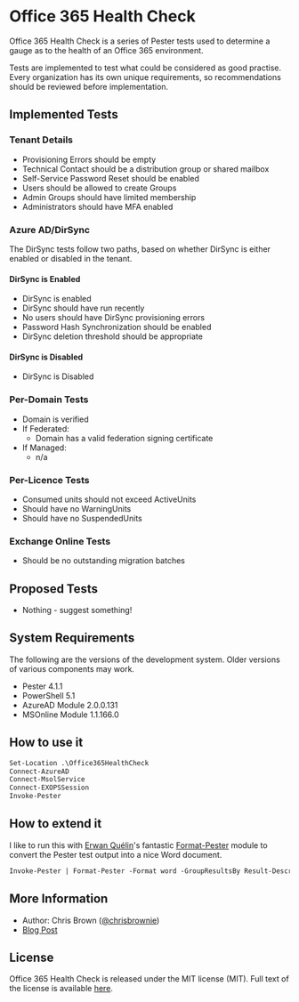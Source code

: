 # Office 365 Health Check

Office 365 Health Check is a series of Pester tests used to determine a gauge
as to the health of an Office 365 environment.

Tests are implemented to test what could be considered as good practise. Every
organization has its own unique requirements, so recommendations should be
reviewed before implementation. 

## Implemented Tests

### Tenant Details

* Provisioning Errors should be empty
* Technical Contact should be a distribution group or shared mailbox
* Self-Service Password Reset should be enabled
* Users should be allowed to create Groups
* Admin Groups should have limited membership
* Administrators should have MFA enabled

### Azure AD/DirSync

The DirSync tests follow two paths, based on whether DirSync is either enabled
or disabled in the tenant.

#### DirSync is Enabled

* DirSync is enabled
* DirSync should have run recently
* No users should have DirSync provisioning errors
* Password Hash Synchronization should be enabled
* DirSync deletion threshold should be appropriate

#### DirSync is Disabled

* DirSync is Disabled

### Per-Domain Tests

* Domain is verified
* If Federated:
  * Domain has a valid federation signing certificate
* If Managed:
  * n/a

### Per-Licence Tests

* Consumed units should not exceed ActiveUnits
* Should have no WarningUnits
* Should have no SuspendedUnits

### Exchange Online Tests

* Should be no outstanding migration batches

## Proposed Tests

* Nothing - suggest something!

## System Requirements

The following are the versions of the development system. Older versions of
various components may work.

* Pester 4.1.1
* PowerShell 5.1
* AzureAD Module 2.0.0.131
* MSOnline Module 1.1.166.0

## How to use it

```ps
Set-Location .\Office365HealthCheck
Connect-AzureAD
Connect-MsolService
Connect-EXOPSSession
Invoke-Pester
```

## How to extend it

I like to run this with [Erwan Quélin](https://github.com/equelin)'s fantastic
[Format-Pester](https://github.com/equelin/Format-Pester) module to convert
the Pester test output into a nice Word document.

```ps
Invoke-Pester | Format-Pester -Format word -GroupResultsBy Result-Describe-Context
```

## More Information

* Author: Chris Brown ([@chrisbrownie](https://github.com/chrisbrownie))
* [Blog Post](https://flamingkeys.com/office-365-health-check)

## License

Office 365 Health Check is released under the MIT license (MIT). Full text of the license is available [here](https://github.com/chrisbrownie/Office365HealthCheck/blob/master/LICENSE).
